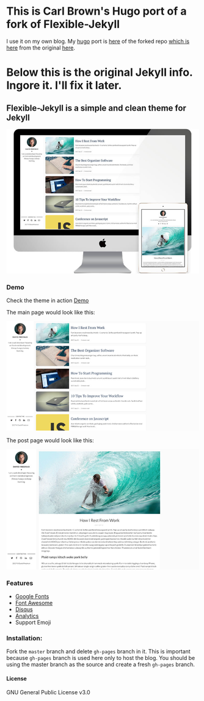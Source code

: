 # This is Carl Brown's Hugo port of a fork of Flexible-Jekyll

I use it on my own blog.  My [hugo](https://gohugo.io) port is [here](https://github.com/carlbrown/hugo-theme-flex-nojs) of the forked repo [which is here](https://github.com/carlbrown/flexible-jekyll) from the original [here](https://github.com/artemsheludko/flexible-jekyll).

# Below this is the original Jekyll info. Ingore it. I'll fix it later.

## Flexible-Jekyll is a simple and clean theme for Jekyll

![](https://github.com/artemsheludko/flexible-jekyll/blob/master/assets/img/promo-img.jpg?raw=true)

### Demo

Check the theme in action [Demo](https://artemsheludko.github.io/flexible-jekyll/)

The main page would look like this:

![Main page preview](https://github.com/artemsheludko/flexible-jekyll/blob/master/assets/img/home-page.jpg?raw=true)

The post page would look like this:

![Post page preview](https://github.com/artemsheludko/flexible-jekyll/blob/master/assets/img/post-example.jpg?raw=true)

### Features

- [Google Fonts](https://fonts.google.com/)
- [Font Awesome](http://fontawesome.io/)
- [Disqus](https://disqus.com/)
- [Analytics](https://analytics.google.com/analytics/web/)
- Support Emoji

### Installation:

Fork the ``master`` branch and delete ``gh-pages`` branch in it. This is important because ``gh-pages`` branch is used here only to host the blog. You should be using the master branch as the source and create a fresh ``gh-pages`` branch.

#### License

GNU General Public License v3.0
